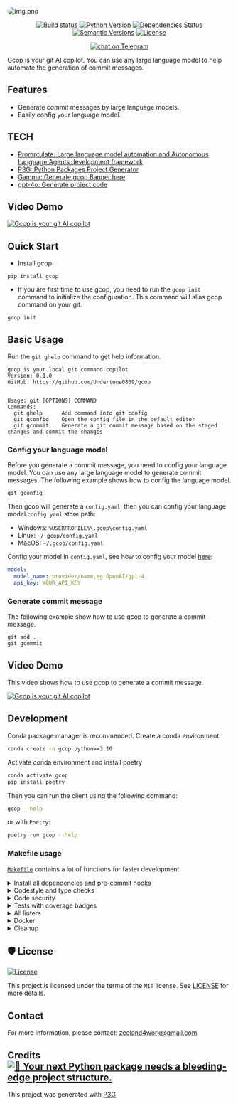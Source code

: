 <img src="assets/images/banner.png" alt="img.png" style="border-radius: 15px;">

<div align="center">

[![Build status](https://github.com/Undertone0809/gcop/workflows/build/badge.svg?branch=main&event=push)](https://github.com/Undertone0809/gcop/actions?query=workflow%3Abuild)
[![Python Version](https://img.shields.io/pypi/pyversions/gcop.svg)](https://pypi.org/project/gcop/)
[![Dependencies Status](https://img.shields.io/badge/dependencies-up%20to%20date-brightgreen.svg)](https://github.com/Undertone0809/gcop/pulls?utf8=%E2%9C%93&q=is%3Apr%20author%3Aapp%2Fdependabot)
[![Semantic Versions](https://img.shields.io/badge/%20%20%F0%9F%93%A6%F0%9F%9A%80-semantic--versions-e10079.svg)](https://github.com/Undertone0809/gcop/releases)
[![License](https://img.shields.io/github/license/Undertone0809/gcop)](https://github.com/Undertone0809/gcop/blob/main/LICENSE)

<a href="https://t.me/gcopilot" target="_blank">
    <img src="https://img.shields.io/badge/Telegram-join%20chat-2CA5E0?logo=telegram&logoColor=white"
        alt="chat on Telegram"></a>

</div>

Gcop is your git AI copilot. You can use any large language model to help automate the generation of commit messages.

## Features

- Generate commit messages by large language models.
- Easily config your language model.

## TECH

- [Promptulate: Large language model automation and Autonomous Language Agents development framework](https://github.com/Undertone0809/promptulate)
- [P3G: Python Packages Project Generator](https://github.com/Undertone0809/P3G)
- [Gamma: Generate gcop Banner here](https://gamma.app/)
- [gpt-4o: Generate project code](https://openai.com/)

## Video Demo

[![Gcop is your git AI copilot](https://zeeland-bucket.oss-cn-beijing.aliyuncs.com/images/20240519054442.png)](https://www.youtube.com/watch?v=j7qKI_TdhXs "Gcop is your git AI copilot")

## Quick Start

- Install gcop

```shell
pip install gcop
```

- If you are first time to use gcop, you need to run the `gcop init` command to initialize the configuration. This command will alias gcop command on your git.

```shell
gcop init
```

## Basic Usage

Run the `git ghelp` command to get help information.

```shell
gcop is your local git command copilot
Version: 0.1.0
GitHub: https://github.com/Undertone0809/gcop


Usage: git [OPTIONS] COMMAND
Commands:
  git ghelp      Add command into git config
  git gconfig    Open the config file in the default editor
  git gcommit    Generate a git commit message based on the staged changes and commit the changes
```

### Config your language model

Before you generate a commit message, you need to config your language model. You can use any large language model to generate commit messages. The following example shows how to config the language model.

```shell
git gconfig
```

Then gcop will generate a `config.yaml`, then you can config your language model.`config.yaml` store path:

- Windows: `%USERPROFILE%\.gcop\config.yaml`
- Linux: `~/.gcop/config.yaml`
- MacOS: `~/.gcop/config.yaml`

Config your model in `config.yaml`, see how to config your model [here](./docs/how-to-config-model.md):


```yaml
model:
  model_name: provider/name,eg OpenAI/gpt-4
  api_key: YOUR_API_KEY
```

### Generate commit message

The following example show how to use gcop to generate a commit message. 

```shell
git add .
git gcommit
```

## Video Demo

This video shows how to use gcop to generate a commit message.

[![Gcop is your git AI copilot](https://zeeland-bucket.oss-cn-beijing.aliyuncs.com/images/20240519054442.png)](https://www.youtube.com/watch?v=j7qKI_TdhXs "Gcop is your git AI copilot")

## Development

Conda package manager is recommended. Create a conda environment.

```bash
conda create -n gcop python==3.10
```

Activate conda environment and install poetry

```bash
conda activate gcop
pip install poetry
```

Then you can run the client using the following command:

```bash
gcop --help
```

or with `Poetry`:

```bash
poetry run gcop --help
```

### Makefile usage

[`Makefile`](https://github.com/Undertone0809/gcop/blob/main/Makefile) contains a lot of
functions for faster development.


<details>
<summary>Install all dependencies and pre-commit hooks</summary>
<p>

Install requirements:

```bash
make install
```

Pre-commit hooks coulb be installed after `git init` via

```bash
make pre-commit-install
```

</p>
</details>

<details>
<summary>Codestyle and type checks</summary>
<p>

Automatic formatting uses `ruff`.

```bash
make polish-codestyle

# or use synonym
make formatting
```

Codestyle checks only, without rewriting files:

```bash
make check-codestyle
```

> Note: `check-codestyle` uses `ruff` and `darglint` library

</p>
</details>

<details>
<summary>Code security</summary>
<p>

> If this command is not selected during installation, it cannnot be used.

```bash
make check-safety
```

This command launches `Poetry` integrity checks as well as identifies security issues
with `Safety` and `Bandit`.

```bash
make check-safety
```

</p>
</details>

<details>
<summary>Tests with coverage badges</summary>
<p>

Run `pytest`

```bash
make test
```

</p>
</details>

<details>
<summary>All linters</summary>
<p>

Of course there is a command to run all linters in one:

```bash
make lint
```

the same as:

```bash
make check-codestyle && make test && make check-safety
```

</p>
</details>

<details>
<summary>Docker</summary>
<p>

```bash
make docker-build
```

which is equivalent to:

```bash
make docker-build VERSION=latest
```

Remove docker image with

```bash
make docker-remove
```

More
information [about docker](https://github.com/Undertone0809/python-package-template/tree/main/%7B%7B%20cookiecutter.project_name%20%7D%7D/docker).

</p>
</details>

<details>
<summary>Cleanup</summary>
<p>
Delete pycache files

```bash
make pycache-remove
```

Remove package build

```bash
make build-remove
```

Delete .DS_STORE files

```bash
make dsstore-remove
```

Remove .mypycache

```bash
make mypycache-remove
```

Or to remove all above run:

```bash
make cleanup
```

</p>
</details>

## 🛡 License

[![License](https://img.shields.io/github/license/Undertone0809/gcop)](https://github.com/Undertone0809/gcop/blob/main/LICENSE)

This project is licensed under the terms of the `MIT` license.
See [LICENSE](https://github.com/Undertone0809/gcop/blob/main/LICENSE) for more details.

## Contact

For more information, please
contact: [zeeland4work@gmail.com](mailto:zeeland4work@gmail.com)

## Credits [![🚀 Your next Python package needs a bleeding-edge project structure.](https://img.shields.io/badge/P3G-%F0%9F%9A%80-brightgreen)](https://github.com/Undertone0809/python-package-template)

This project was generated with [P3G](https://github.com/Undertone0809/P3G)
